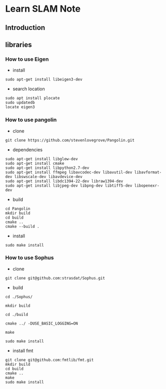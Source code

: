# Learn SLAM Note

## Introduction

## libraries

### How to use Eigen
- install
```shell
sudo apt-get install libeigen3-dev
```

- search location
```shell
sudo apt install plocate
sudo updatedb
locate eigen3
```

### How to use pangolin
- clone
```shell
git clone https://github.com/stevenlovegrove/Pangolin.git
```
- dependencies
```shell
sudo apt-get install libglew-dev
sudo apt-get install cmake
sudo apt-get install libpython2.7-dev
sudo apt-get install ffmpeg libavcodec-dev libavutil-dev libavformat-dev libswscale-dev libavdevice-dev
sudo apt-get install libdc1394-22-dev libraw1394-dev
sudo apt-get install libjpeg-dev libpng-dev libtiff5-dev libopenexr-dev
```

- build
```shell
cd Pangolin
mkdir build
cd build
cmake ..
cmake --build .
```

- install
```shell
sudo make install
```

### How to use Sophus
- clone
```shell
git clone git@github.com:strasdat/Sophus.git
```
- build
```shell
cd ./Sophus/

mkdir build

cd ./build

cmake ../ -DUSE_BASIC_LOGGING=ON

make

sudo make install
```

- install fmt
```shell
git clone git@github.com:fmtlib/fmt.git
mkdir build 
cd build
cmake ..
make
sudo make install
```
